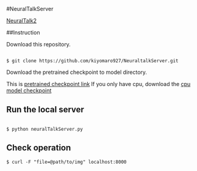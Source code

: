 #NeuralTalkServer

[NeuralTalk2](https://github.com/karpathy/neuraltalk2)


##Instruction

Download this repository.

```

$ git clone https://github.com/kiyomaro927/NeuraltalkServer.git

```

Download the pretrained checkpoint to model directory.

This is [pretrained checkpoint link](http://cs.stanford.edu/people/karpathy/neuraltalk2/checkpoint_v1.zip)
If you only have cpu, download the [cpu model checkpoint](http://cs.stanford.edu/people/karpathy/neuraltalk2/checkpoint_v1_cpu.zip)


## Run the local server

```

$ python neuralTalkServer.py

```

## Check operation

```
$ curl -F "file=@path/to/img" localhost:8000
```

